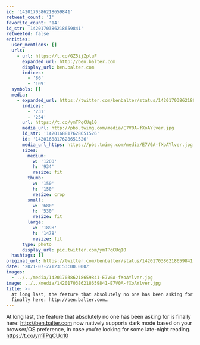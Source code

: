 ```yaml
---
id: '1420170386218659841'
retweet_count: '1'
favorite_count: '14'
id_str: '1420170386218659841'
retweeted: false
entities:
  user_mentions: []
  urls:
    - url: https://t.co/GZ5ijZpluF
      expanded_url: http://ben.balter.com
      display_url: ben.balter.com
      indices:
        - '86'
        - '109'
  symbols: []
  media:
    - expanded_url: https://twitter.com/benbalter/status/1420170386218659841/photo/1
      indices:
        - '231'
        - '254'
      url: https://t.co/ymTPqCUq10
      media_url: http://pbs.twimg.com/media/E7V0A-fXoAYlver.jpg
      id_str: '1420168817628651526'
      id: '1420168817628651526'
      media_url_https: https://pbs.twimg.com/media/E7V0A-fXoAYlver.jpg
      sizes:
        medium:
          w: '1200'
          h: '934'
          resize: fit
        thumb:
          w: '150'
          h: '150'
          resize: crop
        small:
          w: '680'
          h: '530'
          resize: fit
        large:
          w: '1898'
          h: '1478'
          resize: fit
      type: photo
      display_url: pic.twitter.com/ymTPqCUq10
  hashtags: []
original_url: https://twitter.com/benbalter/status/1420170386218659841
date: '2021-07-27T23:53:00.000Z'
images:
  - ../../media/1420170386218659841-E7V0A-fXoAYlver.jpg
image: ../../media/1420170386218659841-E7V0A-fXoAYlver.jpg
title: >-
  At long last, the feature that absolutely no one has been asking for is
  finally here: http://ben.balter.com…
---
```


At long last, the feature that absolutely no one has been asking for is finally here: http://ben.balter.com now natively supports dark mode based on your browser/OS preference, in case you're looking for some late-night reading. https://t.co/ymTPqCUq10